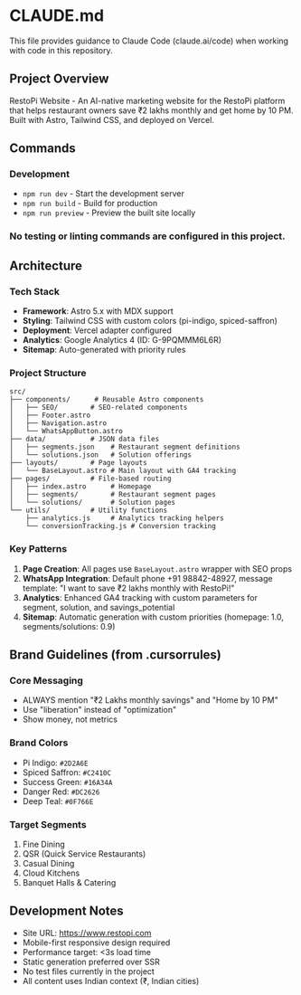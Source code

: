 # CLAUDE.md

This file provides guidance to Claude Code (claude.ai/code) when working with code in this repository.

## Project Overview

RestoPi Website - An AI-native marketing website for the RestoPi platform that helps restaurant owners save ₹2 lakhs monthly and get home by 10 PM. Built with Astro, Tailwind CSS, and deployed on Vercel.

## Commands

### Development
- `npm run dev` - Start the development server
- `npm run build` - Build for production
- `npm run preview` - Preview the built site locally

### No testing or linting commands are configured in this project.

## Architecture

### Tech Stack
- **Framework**: Astro 5.x with MDX support
- **Styling**: Tailwind CSS with custom colors (pi-indigo, spiced-saffron)
- **Deployment**: Vercel adapter configured
- **Analytics**: Google Analytics 4 (ID: G-9PQMMM6L6R)
- **Sitemap**: Auto-generated with priority rules

### Project Structure
```
src/
├── components/      # Reusable Astro components
│   ├── SEO/        # SEO-related components
│   ├── Footer.astro
│   ├── Navigation.astro
│   └── WhatsAppButton.astro
├── data/           # JSON data files
│   ├── segments.json    # Restaurant segment definitions
│   └── solutions.json   # Solution offerings
├── layouts/        # Page layouts
│   └── BaseLayout.astro # Main layout with GA4 tracking
├── pages/          # File-based routing
│   ├── index.astro      # Homepage
│   ├── segments/        # Restaurant segment pages
│   └── solutions/       # Solution pages
└── utils/          # Utility functions
    ├── analytics.js     # Analytics tracking helpers
    └── conversionTracking.js # Conversion tracking
```

### Key Patterns

1. **Page Creation**: All pages use `BaseLayout.astro` wrapper with SEO props
2. **WhatsApp Integration**: Default phone +91 98842-48927, message template: "I want to save ₹2 lakhs monthly with RestoPi!"
3. **Analytics**: Enhanced GA4 tracking with custom parameters for segment, solution, and savings_potential
4. **Sitemap**: Automatic generation with custom priorities (homepage: 1.0, segments/solutions: 0.9)

## Brand Guidelines (from .cursorrules)

### Core Messaging
- ALWAYS mention "₹2 Lakhs monthly savings" and "Home by 10 PM"
- Use "liberation" instead of "optimization"
- Show money, not metrics

### Brand Colors
- Pi Indigo: `#2D2A6E`
- Spiced Saffron: `#C2410C`
- Success Green: `#16A34A`
- Danger Red: `#DC2626`
- Deep Teal: `#0F766E`

### Target Segments
1. Fine Dining
2. QSR (Quick Service Restaurants)
3. Casual Dining
4. Cloud Kitchens
5. Banquet Halls & Catering

## Development Notes

- Site URL: https://www.restopi.com
- Mobile-first responsive design required
- Performance target: <3s load time
- Static generation preferred over SSR
- No test files currently in the project
- All content uses Indian context (₹, Indian cities)